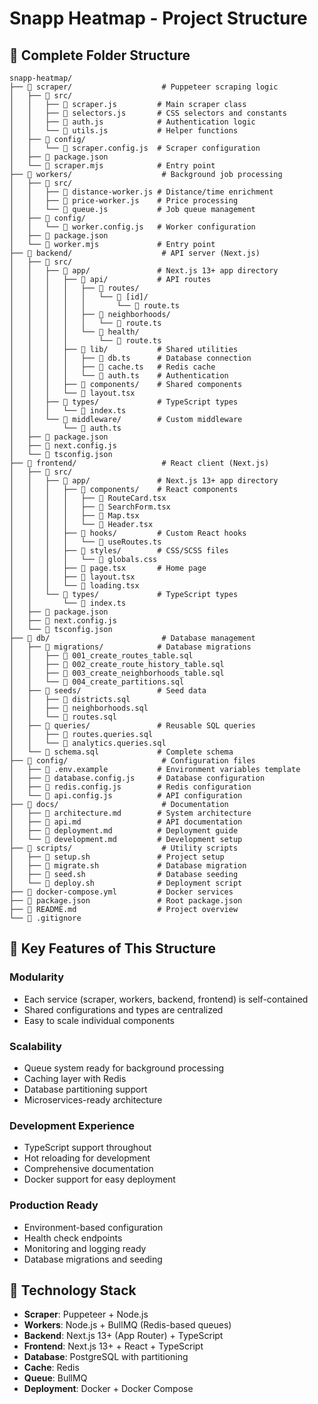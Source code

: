 # Snapp Heatmap - Project Structure

## 📁 Complete Folder Structure

```
snapp-heatmap/
├── 📁 scraper/                    # Puppeteer scraping logic
│   ├── 📁 src/
│   │   ├── 📄 scraper.js         # Main scraper class
│   │   ├── 📄 selectors.js       # CSS selectors and constants
│   │   ├── 📄 auth.js            # Authentication logic
│   │   └── 📄 utils.js           # Helper functions
│   ├── 📁 config/
│   │   └── 📄 scraper.config.js  # Scraper configuration
│   ├── 📄 package.json
│   └── 📄 scraper.mjs            # Entry point
├── 📁 workers/                    # Background job processing
│   ├── 📁 src/
│   │   ├── 📄 distance-worker.js # Distance/time enrichment
│   │   ├── 📄 price-worker.js    # Price processing
│   │   └── 📄 queue.js           # Job queue management
│   ├── 📁 config/
│   │   └── 📄 worker.config.js   # Worker configuration
│   ├── 📄 package.json
│   └── 📄 worker.mjs             # Entry point
├── 📁 backend/                    # API server (Next.js)
│   ├── 📁 src/
│   │   ├── 📁 app/               # Next.js 13+ app directory
│   │   │   ├── 📁 api/           # API routes
│   │   │   │   ├── 📄 routes/
│   │   │   │   │   └── 📄 [id]/
│   │   │   │   │       └── 📄 route.ts
│   │   │   │   ├── 📄 neighborhoods/
│   │   │   │   │   └── 📄 route.ts
│   │   │   │   └── 📄 health/
│   │   │   │       └── 📄 route.ts
│   │   │   ├── 📁 lib/           # Shared utilities
│   │   │   │   ├── 📄 db.ts      # Database connection
│   │   │   │   ├── 📄 cache.ts   # Redis cache
│   │   │   │   └── 📄 auth.ts    # Authentication
│   │   │   ├── 📁 components/    # Shared components
│   │   │   └── 📄 layout.tsx
│   │   ├── 📁 types/             # TypeScript types
│   │   │   └── 📄 index.ts
│   │   └── 📁 middleware/        # Custom middleware
│   │       └── 📄 auth.ts
│   ├── 📄 package.json
│   ├── 📄 next.config.js
│   └── 📄 tsconfig.json
├── 📁 frontend/                   # React client (Next.js)
│   ├── 📁 src/
│   │   ├── 📁 app/               # Next.js 13+ app directory
│   │   │   ├── 📁 components/    # React components
│   │   │   │   ├── 📄 RouteCard.tsx
│   │   │   │   ├── 📄 SearchForm.tsx
│   │   │   │   ├── 📄 Map.tsx
│   │   │   │   └── 📄 Header.tsx
│   │   │   ├── 📁 hooks/         # Custom React hooks
│   │   │   │   └── 📄 useRoutes.ts
│   │   │   ├── 📁 styles/        # CSS/SCSS files
│   │   │   │   └── 📄 globals.css
│   │   │   ├── 📄 page.tsx       # Home page
│   │   │   ├── 📄 layout.tsx
│   │   │   └── 📄 loading.tsx
│   │   └── 📁 types/             # TypeScript types
│   │       └── 📄 index.ts
│   ├── 📄 package.json
│   ├── 📄 next.config.js
│   └── 📄 tsconfig.json
├── 📁 db/                         # Database management
│   ├── 📁 migrations/            # Database migrations
│   │   ├── 📄 001_create_routes_table.sql
│   │   ├── 📄 002_create_route_history_table.sql
│   │   ├── 📄 003_create_neighborhoods_table.sql
│   │   └── 📄 004_create_partitions.sql
│   ├── 📁 seeds/                 # Seed data
│   │   ├── 📄 districts.sql
│   │   ├── 📄 neighborhoods.sql
│   │   └── 📄 routes.sql
│   ├── 📁 queries/               # Reusable SQL queries
│   │   ├── 📄 routes.queries.sql
│   │   └── 📄 analytics.queries.sql
│   └── 📄 schema.sql             # Complete schema
├── 📁 config/                     # Configuration files
│   ├── 📄 .env.example           # Environment variables template
│   ├── 📄 database.config.js     # Database configuration
│   ├── 📄 redis.config.js        # Redis configuration
│   └── 📄 api.config.js          # API configuration
├── 📁 docs/                       # Documentation
│   ├── 📄 architecture.md        # System architecture
│   ├── 📄 api.md                 # API documentation
│   ├── 📄 deployment.md          # Deployment guide
│   └── 📄 development.md         # Development setup
├── 📁 scripts/                    # Utility scripts
│   ├── 📄 setup.sh               # Project setup
│   ├── 📄 migrate.sh             # Database migration
│   ├── 📄 seed.sh                # Database seeding
│   └── 📄 deploy.sh              # Deployment script
├── 📄 docker-compose.yml         # Docker services
├── 📄 package.json               # Root package.json
├── 📄 README.md                  # Project overview
└── 📄 .gitignore
```

## 🚀 Key Features of This Structure

### **Modularity**
- Each service (scraper, workers, backend, frontend) is self-contained
- Shared configurations and types are centralized
- Easy to scale individual components

### **Scalability**
- Queue system ready for background processing
- Caching layer with Redis
- Database partitioning support
- Microservices-ready architecture

### **Development Experience**
- TypeScript support throughout
- Hot reloading for development
- Comprehensive documentation
- Docker support for easy deployment

### **Production Ready**
- Environment-based configuration
- Health check endpoints
- Monitoring and logging ready
- Database migrations and seeding

## 🔧 Technology Stack

- **Scraper**: Puppeteer + Node.js
- **Workers**: Node.js + BullMQ (Redis-based queues)
- **Backend**: Next.js 13+ (App Router) + TypeScript
- **Frontend**: Next.js 13+ + React + TypeScript
- **Database**: PostgreSQL with partitioning
- **Cache**: Redis
- **Queue**: BullMQ
- **Deployment**: Docker + Docker Compose 